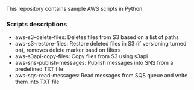 This repository contains sample AWS scripts in Python

### Scripts descriptions

- aws-s3-delete-files: Deletes files from S3 based on a list of paths
- aws-s3-restore-files: Restore deleted files in S3 (if versioning turned on), removes delete marker basd on filters
- aws-s3api-copy-files: Copy files from S3 using s3api
- aws-sns-publish-messages: Publish messages into SNS from a predefined TXT file
- aws-sqs-read-messages: Read messages from SQS queue and write them into TXT file
